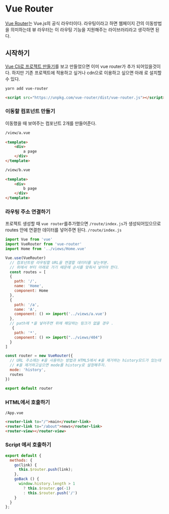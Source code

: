 # Vue Router
[Vue Router](https://router.vuejs.org/kr/)는 Vue.js의 공식 라우터이다. 라우팅이라고 하면 웹페이지 간의 이동방법을 의미하는데 뷰 라우터는 이 라우팅 기능을 지원해주는 라이브러리라고 생각하면 된다.
## 시작하기
[Vue Cli로 프로젝트 만들기](/vuejs/#vue-cli-로-프로젝트-만들기)를 보고 만들었으면 이미 vue router가 추가 되어있을것이다. 하지만 기존 프로젝트에 적용하고 싶거나 cdn으로 이용하고 싶으면 아래 로 설치할수 있다.
```bash
yarn add vue-router
```
```html
<script src="https://unpkg.com/vue-router/dist/vue-router.js"></script>
```

### 이동할 컴포넌트 만들기
이동했을 때 보여주는 컴포넌트 2개를 만들어준다.
```html
/view/a.vue
  
<template>
    <div>
        a page
    </div>
</template>

/view/b.vue
  
<template>
    <div>
        b page
    </div>
</template>
```
### 라우팅 주소 연결하기
프로젝트 생성할 때 `vue router`를추가했으면 `/route/index.js`가 생성되어있으므로 routes 안에 연결한 데이터를 넣어주면 된다.
`/route/index.js`
```js
import Vue from 'vue'
import VueRouter from 'vue-router'
import Home from '../views/Home.vue'

Vue.use(VueRouter)
  // 컴포넌트랑 라우팅할 URL을 연결할 데이터를 넣는부분.
  // 위에서 부터 아래로 가기 때문에 순서를 맞춰서 넣어야 한다.
  const routes = [
  {
    path: '/',
    name: 'Home',
    component: Home
  },
  {
    path: '/a',
    name: 'A',
    component: () => import('../views/a.vue')
  },
  // path에 *을 넣어주면 위에 해당하는 링크가 없을 경우 .
   {
    path: '*', 
    component: () => import("../views/404")
  }
]

const router = new VueRouter({
  // URL 주소에는 #을 사용하는 방법과 HTML5에서 #을 제거하는 history모드가 있는데 
  // #을 제거하고싶으면 mode를 history로 설정해주자. 
  mode: 'history',
  routes
})

export default router
```

### HTML에서 호출하기
`/App.vue`
```html
<router-link to="/">main</router-link>
<router-link to="/about">news</router-link>
<router-view></router-view>
```

### Script 에서 호출하기
```js
export default {
  methods: {
    go(link) {
      this.$router.push(link);
    },
    goBack () {
      window.history.length > 1
        ? this.$router.go(-1)
        : this.$router.push('/')
    }
  }
};
```